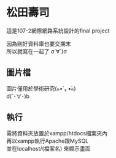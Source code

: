 # 松田壽司
這是107-2網際網路系統設計的final project
  
因為剛好資料庫也要交期末  
所以就寫在一起了 σ`∀´)σ
## 圖片檔
圖片僅用於學術研究(๑•́ ₃ •̀๑)  
d(`･∀･)b

## 執行
需將資料夾放置於xampp/htdocs檔案夾內  
再以xampp執行Apache跟MySQL  
並在localhost/(檔案名) 來顯示畫面
